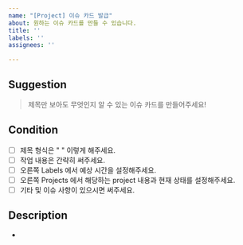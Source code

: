 ```yaml
---
name: "[Project] 이슈 카드 발급"
about: 원하는 이슈 카드를 만들 수 있습니다.
title: ''
labels: ''
assignees: ''

---
```


## Suggestion
>  제목만 보아도 무엇인지 알 수 있는 이슈 카드를 만들어주세요!

## Condition
- [ ] 제목 형식은 " " 이렇게 해주세요.
- [ ] 작업 내용은 간략히 써주세요.
- [ ] 오른쪽 Labels 에서 예상 시간을 설정해주세요.
- [ ] 오른쪽 Projects 에서 해당하는 project 내용과 현재 상태를 설정해주세요.
- [ ] 기타 및 이슈 사항이 있으시면 써주세요.

## Description
-
